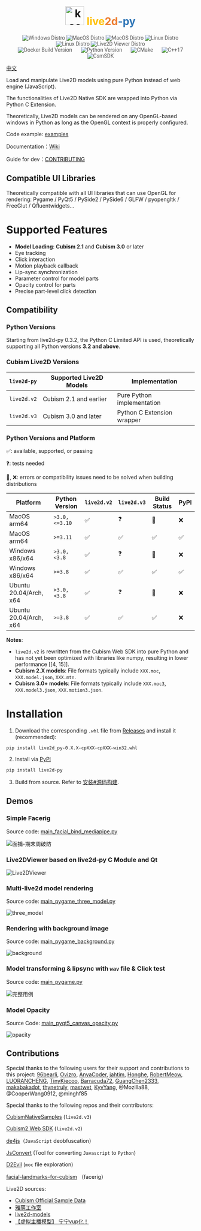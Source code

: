 <div align="center">
    <h1>
        <img src="./docs/moeroid.ico" alt="koe" width="50px" height="50px">
        <span style="color: #ffc000ff">live</span><span style="color: #ed7d31ff">2d</span><span style="color: #2e75b6ff">-py</span>
    </h1>
</div>

<p align="center" style="font-family: 'Roboto', sans-serif; font-size: 1em; color: #555;">
    <img title="Windows Distro" src="https://github.com/Arkueid/live2d-py/actions/workflows/build-windows.yml/badge.svg">
    <img title="MacOS Distro" src="https://github.com/Arkueid/live2d-py/actions/workflows/build-macos.yml/badge.svg">
    <img title="MacOS Distro" src="https://github.com/Arkueid/live2d-py/actions/workflows/build-macos-intel.yml/badge.svg">
    <img title="Linux Distro" src="https://github.com/Arkueid/live2d-py/actions/workflows/build-linux.yml/badge.svg">
    <img title="Linux Distro" src="https://github.com/Arkueid/live2d-py/actions/workflows/build-linux-arm.yml/badge.svg">
    <img title="Live2D Viewer Distro" src="https://github.com/Arkueid/live2d-py/actions/workflows/build-live2dviewer.yml/badge.svg">
    <br>
    <img title="Release Version" src="https://img.shields.io/github/v/release/Arkueid/live2d-py" alt="Docker Build Version" style="margin: 0 10px;">
    <img title="Python Version" src="https://img.shields.io/badge/python-3.8+-blue" alt="Python Version" style="margin: 0 10px;">
    <img title="CMake" src="https://img.shields.io/badge/CMake-3.26+-orange" alt="CMake" style="margin: 0 10px;">
    <img title="C++" src="https://img.shields.io/badge/C%2B%2B-17-yellow" alt="C++17" style="margin: 0 10px;">
    <img title="CsmSDK" src="https://img.shields.io/badge/CsmSDK-5_r3-orange" alt="CsmSDK" style="margin: 0 10px;">
</p>

[中文](./README.md)

Load and manipulate Live2D models using pure Python instead of web engine (JavaScript). 

The functionalities of Live2D Native SDK are wrapped into Python via Python C Extension. 

Theoretically, Live2D models can be rendered on any OpenGL-based windows in Python as long as the OpenGL context is properly configured.   

Code example: [examples](./examples/)

Documentation：[Wiki](https://github.com/Arkueid/live2d-py/wiki)

Guide for dev：[CONTRIBUTING](./CONTRIBUTING.md)

## Compatible UI Libraries  
Theoretically compatible with all UI libraries that can use OpenGL for rendering: Pygame / PyQt5 / PySide2 / PySide6 / GLFW / pyopengltk / FreeGlut / Qfluentwidgets...   

# Supported Features  
* **Model Loading**: **Cubism 2.1** and **Cubism 3.0** or later  
* Eye tracking  
* Click interaction  
* Motion playback callback  
* Lip-sync synchronization  
* Parameter control for model parts  
* Opacity control for parts  
* Precise part-level click detection  

## Compatibility  
### Python Versions  
Starting from live2d-py 0.3.2, the Python C Limited API is used, theoretically supporting all Python versions **3.2 and above**.  

### Cubism Live2D Versions  
| `live2d-py` | Supported Live2D Models       | Implementation                |
|-------------|-------------------------------|-------------------------------| 
| `live2d.v2` | Cubism 2.1 and earlier        | Pure Python implementation    |
| `live2d.v3` | Cubism 3.0 and later          | Python C Extension wrapper    |

### Python Versions and Platform

:white_check_mark:: available, supported, or passing 

:question:: tests needed

:construction:, :x:: errors or compatibility issues need to be solved when building distributions 

|Platform|Python Version| `live2d.v2` | `live2d.v3` |Build Status|PyPI|
|--------|--------------|-------------|-------------|------|----------|
|MacOS  arm64| `>3.0, <=3.10`|:white_check_mark:|:question:|:construction:|:x:|
|MacOS  arm64| `>=3.11`      |:white_check_mark:|:white_check_mark:|:white_check_mark:|:white_check_mark:|
|Windows x86/x64|`>3.0, <3.8`|:white_check_mark:|:question:|:construction:|:x:|
|Windows x86/x64|`>=3.8`|:white_check_mark:|:white_check_mark:|:white_check_mark:|:white_check_mark:|
|Ubuntu 20.04/Arch, x64|`>3.0, <3.8`|:white_check_mark:|:question:|:construction:|:x:|
|Ubuntu 20.04/Arch, x64|`>=3.8`|:white_check_mark:|:white_check_mark:|:white_check_mark:|:x:|

**Notes**:  
* `live2d.v2` is rewritten from the Cubism Web SDK into pure Python and has not yet been optimized with libraries like numpy, resulting in lower performance [[4, 15]].  
* **Cubism 2.X models**: File formats typically include `XXX.moc`, `XXX.model.json`, `XXX.mtn`.  
* **Cubism 3.0+ models**: File formats typically include `XXX.moc3`, `XXX.model3.json`, `XXX.motion3.json`.  

# Installation

1. Download the corresponding `.whl` file from [Releases](https://github.com/Arkueid/live2d-py/releases/latest) and install it (recommended):  
```shell
pip install live2d_py-0.X.X-cpXXX-cpXXX-win32.whl  
```

2. Install via [PyPI](https://pypi.org/project/live2d-py/)
```
pip install live2d-py  
```

3. Build from source. Refer to [安装#源码构建](https://github.com/Arkueid/live2d-py/wiki/%E5%AE%89%E8%A3%85#%E6%BA%90%E7%A0%81%E6%9E%84%E5%BB%BA). 

## Demos

### Simple Facerig

Source code: [main_facial_bind_mediapipe.py](./examples/main_facial_bind.py)

![面捕-期末周破防](./docs/video_test.gif)

### Live2DViewer based on live2d-py C Module and Qt

![Live2DViewer](./docs/live2dviewer.png)

### Multi-live2d model rendering

Source code: [main_pygame_three_model.py](./examples/main_pygame_three_model.py)

![three_model](./docs/three_model.png)

### Rendering with background image

Source code: [main_pygame_background.py](./examples/main_pygame_background.py)

![background](./docs/background.png)

### Model transforming & lipsync with `wav` file & Click test

Source code: [main_pygame.py](./examples/main_pygame.py)

![完整用例](./docs/full%20demo.gif)

### Model Opacity

Source Code: [main_pyqt5_canvas_opacity.py](./examples/main_pyqt5_canvas_opacity.py)

![opacity](./docs/opacity.gif)

## Contributions
Special thanks to the following users for their support and contributions to this project: [96bearli], [Ovizro], [AnyaCoder], [jahtim], [Honghe], [RobertMeow], [LUORANCHENG], [TinyKiecoo], [Barracuda72], [GuangChen2333], [makabakadot], [thynetruly], [mastwet], [KyvYang], @Mozilla88, @CooperWang0912, @minghf85

[96bearli]: https://github.com/96bearli

[Ovizro]: https://github.com/Ovizro

[AnyaCoder]: https://github.com/AnyaCoder

[jahtim]: https://github.com/jahtim

[Honghe]: https://github.com/Honghe

[RobertMeow]: https://github.com/RobertMeow

[LUORANCHENG]: https://github.com/LUORANCHENG

[TinyKiecoo]: https://github.com/TinyKiecoo

[Barracuda72]: https://github.com/Barracuda72

[GuangChen2333]: https://github.com/GuangChen2333

[makabakadot]: https://github.com/makabakadot

[thynetruly]: https://github.com/thynetruly

[mastwet]: https://github.com/mastwet

[KyvYang]: https://github.com/kyv001

Special thanks to the following repos and their contributors:

[CubismNativeSamples](https://github.com/Live2D/CubismNativeSamples) (`live2d.v3`)

[Cubism2 Web SDK](https://github.com/dylanNew/live2d) (`live2d.v2`)

[de4js](https://github.com/lelinhtinh/de4js)（`JavaScript` deobfuscation）

[JsConvert](https://github.com/JonBoynton/JSConvert) (Tool for converting `Javascript` to `Python`)

[D2Evil](https://github.com/UlyssesWu/D2Evil) (`moc` file exploration)

[facial-landmarks-for-cubism](https://github.com/adrianiainlam/facial-landmarks-for-cubism) （facerig）

Live2D sources:

* [Cubism Official Sample Data](https://www.live2d.com/en/learn/sample/)
* [雅萌工作室](https://yameng.remoon.cn/studio/live2d-f/1)
* [live2d-models](https://github.com/Eikanya/Live2d-model)
* [【虚拟主播模型】 宁宁vup化！](https://www.bilibili.com/video/BV1s7411d7y9)